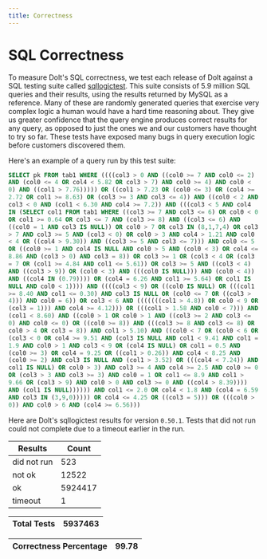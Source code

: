 ```yaml
---
title: Correctness
---
```


# SQL Correctness

To measure Dolt's SQL correctness, we test each release of Dolt
against a SQL testing suite called
[sqllogictest](https://github.com/dolthub/sqllogictest). This suite
consists of 5.9 million SQL queries and their results, using the
results returned by MySQL as a reference. Many of these are randomly
generated queries that exercise very complex logic a human would have
a hard time reasoning about. They give us greater confidence that the
query engine produces correct results for any query, as opposed to
just the ones we and our customers have thought to try so far. These
tests have exposed many bugs in query execution logic before customers
discovered them.

Here's an example of a query run by this test suite:

```sql
SELECT pk FROM tab1 WHERE ((((col3 > 0 AND ((col0 >= 7 AND col0 <= 2)
AND (col0 <= 4 OR col4 < 5.82 OR col3 > 7) AND col0 >= 4) AND col0 <
0) AND ((col1 > 7.76))))) OR ((col1 > 7.23 OR (col0 <= 3) OR (col4 >=
2.72 OR col1 >= 8.63) OR (col3 >= 3 AND col3 <= 4)) AND ((col0 < 2 AND
col3 < 0 AND (col1 < 6.30 AND col4 >= 7.2)) AND (((col3 < 5 AND col4
IN (SELECT col1 FROM tab1 WHERE ((col3 >= 7 AND col3 <= 6) OR col0 < 0
OR col1 >= 0.64 OR col3 <= 7 AND (col3 >= 8) AND ((col3 <= 6) AND
((col0 = 1 AND col3 IS NULL)) OR col0 > 7 OR col3 IN (8,1,7,4) OR col3
> 7 AND col3 >= 5 AND (col3 < 0) OR col0 > 3 AND col4 > 1.21 AND col0
< 4 OR ((col4 > 9.30)) AND ((col3 >= 5 AND col3 <= 7))) AND col0 <= 5
OR ((col0 >= 1 AND col4 IS NULL AND col0 > 5 AND (col0 < 3) OR col4 <=
8.86 AND (col3 > 0) AND col3 = 8)) OR col3 >= 1 OR (col3 < 4 OR (col3
= 7 OR (col1 >= 4.84 AND col1 <= 5.61)) OR col3 >= 5 AND ((col3 < 4)
AND ((col3 > 9)) OR (col0 < 3) AND (((col0 IS NULL))) AND (col0 < 4))
AND ((col4 IN (0.79)))) OR (col4 = 6.26 AND col1 >= 5.64) OR col1 IS
NULL AND col0 < 1)))) AND ((((col3 < 9) OR ((col0 IS NULL) OR (((col1
>= 8.40 AND col1 <= 0.30) AND col3 IS NULL OR (col0 <= 7 OR ((col3 >
4))) AND col0 = 6)) OR col3 < 6 AND (((((((col1 > 4.8)) OR col0 < 9 OR
(col3 = 1))) AND col4 >= 4.12))) OR (((col1 > 1.58 AND col0 < 7))) AND
(col1 < 8.60) AND ((col0 > 1 OR col0 > 1 AND ((col3 >= 2 AND col3 <=
0) AND col0 <= 0) OR ((col0 >= 8)) AND (((col3 >= 8 AND col3 <= 8) OR
col0 > 4 OR col3 = 8)) AND col1 > 5.10) AND ((col0 < 7 OR (col0 < 6 OR
(col3 < 0 OR col4 >= 9.51 AND (col3 IS NULL AND col1 < 9.41 AND col1 =
1.9 AND col0 > 1 AND col3 < 9 OR (col4 IS NULL) OR col1 = 0.5 AND
(col0 >= 3) OR col4 = 9.25 OR ((col1 > 0.26)) AND col4 < 8.25 AND
(col0 >= 2) AND col3 IS NULL AND (col1 > 3.52) OR (((col4 < 7.24)) AND
col1 IS NULL) OR col0 > 3) AND col3 >= 4 AND col4 >= 2.5 AND col0 >= 0
OR (col3 > 3 AND col3 >= 3) AND col0 = 1 OR col1 <= 8.9 AND col1 >
9.66 OR (col3 > 9) AND col0 > 0 AND col3 >= 0 AND ((col4 > 8.39))))
AND (col1 IS NULL)))))) AND col1 <= 2.0 OR col4 < 1.8 AND (col4 = 6.59
AND col3 IN (3,9,0))))) OR col4 <= 4.25 OR ((col3 = 5))) OR (((col0 >
0)) AND col0 > 6 AND (col4 >= 6.56)))
```

Here are Dolt's sqllogictest results for version `0.50.1`.  Tests that
did not run could not complete due to a timeout earlier in the run.
<!-- START___DOLT___CORRECTNESS_RESULTS_TABLE -->
|   Results   |  Count  |
|-------------|---------|
| did not run |     523 |
| not ok      |   12522 |
| ok          | 5924417 |
| timeout     |       1 |

| Total Tests | 5937463 |
|-------------|---------|

| Correctness Percentage | 99.78 |
|------------------------|-------|
<!-- END___DOLT___CORRECTNESS_RESULTS_TABLE -->
<br/>
